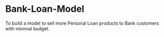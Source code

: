# Bank-Loan-Model
To build a model to sell more Personal Loan products to Bank customers with minimal budget.
